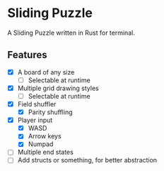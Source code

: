 # Sliding Puzzle

A Sliding Puzzle written in Rust for terminal.

## Features

- [x] A board of any size
  - [ ] Selectable at runtime
- [x] Multiple grid drawing styles
  - [ ] Selectable at runtime
- [x] Field shuffler
  - [x] Parity shuffling
- [x] Player input
  - [x] WASD
  - [x] Arrow keys
  - [x] Numpad
- [ ] Multiple end states
- [ ] Add structs or something, for better abstraction
